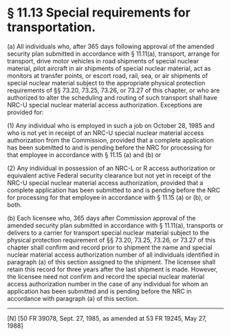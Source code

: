 # § 11.13   Special requirements for transportation.

(a) All individuals who, after 365 days following approval of the amended security plan submitted in accordance with § 11.11(a), transport, arrange for transport, drive motor vehicles in road shipments of special nuclear material, pilot aircraft in air shipments of special nuclear material, act as monitors at transfer points, or escort road, rail, sea, or air shipments of special nuclear material subject to the appropriate physical protection requirements of §§ 73.20, 73.25, 73.26, or 73.27 of this chapter, or who are authorized to alter the scheduling and routing of such transport shall have NRC-U special nuclear material access authorization. Exceptions are provided for:


(1) Any individual who is employed in such a job on October 28, 1985 and who is not yet in receipt of an NRC-U special nuclear material access authorization from the Commission, provided that a complete application has been submitted to and is pending before the NRC for processing for that employee in accordance with § 11.15 (a) and (b) or


(2) Any individual in possession of an NRC-L or R access authorization or equivalent active Federal security clearance but not yet in receipt of the NRC-U special nuclear material access authorization, provided that a complete application has been submitted to and is pending before the NRC for processing for that employee in accordance with § 11.15 (a) or (b), or both.


(b) Each licensee who, 365 days after Commission approval of the amended security plan submitted in accordance with § 11.11(a), transports or delivers to a carrier for transport special nuclear material subject to the physical protection requirement of §§ 73.20, 73.25, 73.26, or 73.27 of this chapter shall confirm and record prior to shipment the name and special nuclear material access authorization number of all individuals identified in paragraph (a) of this section assigned to the shipment. The licensee shall retain this record for three years after the last shipment is made. However, the licensee need not confirm and record the special nuclear material access authorization number in the case of any individual for whom an application has been submitted and is pending before the NRC in accordance with paragraph (a) of this section.



---

[N] [50 FR 39078, Sept. 27, 1985, as amended at 53 FR 19245, May 27, 1988]




